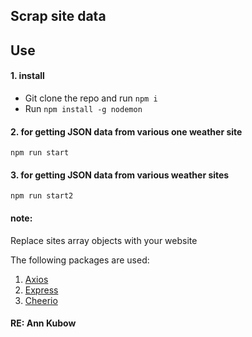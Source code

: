 ## Scrap site data

## Use

#### 1. install

- Git clone the repo and run `npm i`
- Run `npm install -g nodemon`

#### 2. for getting JSON data from various one weather site

`npm run start`

#### 3. for getting JSON data from various weather sites

`npm run start2`

#### note:

Replace sites array objects with your website

The following packages are used:

1. [Axios](https://www.npmjs.com/package/axios)
1. [Express](https://www.npmjs.com/package/express)
1. [Cheerio](https://www.npmjs.com/package/cheerio)

#### RE: Ann Kubow
